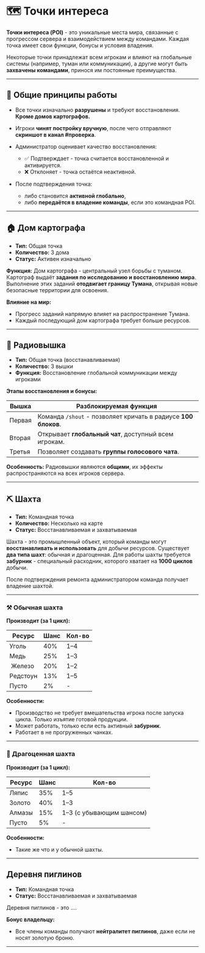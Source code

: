 # 🗺️ Точки интереса

**Точки интереса (POI)** - это уникальные места мира, связанные с прогрессом сервера и взаимодействием между командами.
Каждая точка имеет свои функции, бонусы и условия владения.

Некоторые точки принадлежат всем игрокам и влияют на глобальные системы (например, туман или коммуникации),
а другие могут быть **захвачены командами**, принося им постоянные преимущества.

---

## 📍 Общие принципы работы

* Все точки изначально **разрушены** и требуют восстановления. **Кроме домов картографов.**
* Игроки **чинят постройку вручную**, после чего отправляют **скриншот в канал #проверка**.
* Администратор оценивает качество восстановления:

    * ✅ Подтверждает - точка считается восстановленной и активируется.
    * ❌ Отклоняет - точка остаётся неактивной.
* После подтверждения точка:

    * либо становится **активной глобально**,
    * либо **передаётся в владение команды**, если это командная POI.

---

## 🏠 Дом картографа

* **Тип:** Общая точка
* **Количество:** 3 дома
* **Статус:** Активен изначально

**Функция:**
Дом картографа - центральный узел борьбы с туманом.
Картограф выдаёт **задания по исследованию и восстановлению мира**.
Выполнение этих заданий **отодвигает границу Тумана**, открывая новые безопасные территории для освоения.

**Влияние на мир:**

* Прогресс заданий напрямую влияет на распространение Тумана.
* Каждый последующий дом картографа требует больше ресурсов.

---

## 📡 Радиовышка

* **Тип:** Общая точка (восстанавливаемая)
* **Количество:** 3 вышки
* **Функция:** Восстановление глобальной коммуникации между игроками

**Этапы восстановления и бонусы:**

| Вышка     | Разблокируемая функция                                         |
| --------- |----------------------------------------------------------------|
|  Первая  | Команда `/shout` - позволяет кричать в радиусе **100 блоков**. |
|  Вторая | Открывает **глобальный чат**, доступный всем игрокам.          |
|  Третья | Позволяет создавать **группы голосового чата**.                |

**Особенность:**
Радиовышки являются **общими**, их эффекты распространяются на всех игроков сервера.

---

## ⛏️ Шахта

* **Тип:** Командная точка
* **Количество:** Несколько на карте
* **Статус:** Восстанавливаемая и захватываемая

Шахта - это промышленный объект, который команды могут **восстанавливать и использовать** для добычи ресурсов.
Существует **два типа шахт**: обычная и драгоценная.
Для работы шахты требуется **забурник** - специальный расходник, которого хватает на **1000 циклов** добычи.

После подтверждения ремонта администратором команда получает владение шахтой.

---

### ⚒️ Обычная шахта

**Производит (за 1 цикл):**

| Ресурс    | Шанс | Кол-во |
| --------- | ---- | ------ |
|  Уголь    | 40%  | 1–4    |
|  Медь     | 25%  | 1–3    |
| ️ Железо  | 20%  | 1–2    |
|  Редстоун | 13%  | 1–5    |
|  Пусто    | 2%   | -      |

**Особенности:**

* Производство не требует вмешательства игрока после запуска цикла. Только изъятие готовой продукции.
* Может работать, только если есть активный **забурник**.
* Работает в не прогруженных чанках.

---

### 💎 Драгоценная шахта

**Производит (за 1 цикл):**

| Ресурс   | Шанс | Кол-во                                                 |
| -------- | ---- | ------------------------------------------------------ |
|  Ляпис  | 35%  | 1–5                                                    |
|  Золото | 40%  | 1–3                                                    |
|  Алмазы | 15%  | 1–3 (с убывающим шансом) |
|  Пусто   | 5%   | -                                                      |

**Особенности:**

* Такие же что и у обычной шахты.

---

## Деревня пиглинов

* **Тип:** Командная точка
* **Статус:** Восстанавливаемая и захватываемая

Деревня пиглинов - это ....

**Бонус владельцу:**

* Все члены команды получают **нейтралитет пиглинов**,
  даже если не носят золотую броню.


---